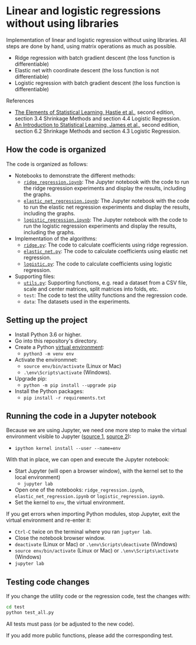 # Linear and logistic regressions without using libraries

Implementation of linear and logistic regression without using libraries. All steps are done by hand, using matrix operations as much as possible.

- Ridge regression with batch gradient descent (the loss function is differentiable)
- Elastic net with coordinate descent (the loss function is not differentiable)
- Logistic regression with batch gradient descent (the loss function is differentiable)

References

- [The Elements of Statistical Learning, Hastie et al.](https://web.stanford.edu/~hastie/ISLRv2_website.pdf), second edition, section 3.4 Shrinkage Methods and section 4.4 Logistic Regression.
- [An Introduction to Statistical Learning, James et al.](https://web.stanford.edu/~hastie/ISLRv2_website.pdf), second edition, section 6.2 Shrinkage Methods and section 4.3 Logistic Regression.

## How the code is organized

The code is organized as follows:

- Notebooks to demonstrate the different methods:
  - [`ridge_regression.ipynb`](./ridge_regression.ipynb): The Jupyter notebook with the code to run the ridge regression experiments and display the results, including the graphs.
  - [`elastic_net_regression.ipynb`](./elastic_net_regression.ipynb): The Jupyter notebook with the code to run the elastic net regression experiments and display the results, including the graphs.
  - [`logistic_regression.ipynb`](./logistic_regression.ipynb): The Jupyter notebook with the code to run the logistic regression experiments and display the results, including the graphs.
- Implementation of the algorithms:
  - [`ridge.py`](./ridge.py): The code to calculate coefficients using ridge regression.
  - [`elastic_net.py`](./elastic_net.py): The code to calculate coefficients using elastic net regression.
  - [`logistic.py`](./logistic.py): The code to calculate coefficients using logistic regression.
- Supporting files:
  - [`utils.py`](./utils.py): Supporting functions, e.g. read a dataset from a CSV file, scale and center matrices, split matrices into folds, etc.
  - `test`: The code to test the utility functions and the regression code.
  - `data`: The datasets used in the experiments.

## Setting up the project

- Install Python 3.6 or higher.
- Go into this repository's directory.
- Create a Python [virtual environment](https://packaging.python.org/guides/installing-using-pip-and-virtual-environments/#creating-a-virtual-environment):
  - `python3 -m venv env`
- Activate the environmnet:
  - `source env/bin/activate` (Linux or Mac)
  - `.\env\Scripts\activate` (Windows).
- Upgrade pip:
  - `python -m pip install --upgrade pip`
- Install the Python packages:
  - `pip install -r requirements.txt`

## Running the code in a Jupyter notebook

Because we are using Jupyter, we need one more step to make the virtual environment visible to Jupyter ([source 1](https://stackoverflow.com/a/49309403), [source 2](https://ripon-banik.medium.com/jupyter-notebook-is-unable-to-find-module-in-virtual-environment-fa0725c3f8fd)):

- `ipython kernel install --user --name=env`

With that in place, we can open and execute the Jupyter notebook:

- Start Jupyter (will open a browser window), with the kernel set to the local environment)
  - `jupyter lab`
- Open one of the notebooks: `ridge_regression.ipynb`, `elastic_net_regression.ipynb` or `logistic_regression.ipynb`.
- Set the kernel to `env`, the virtual environment.

If you get errors when importing Python modules, stop Jupyter, exit the virtual environment and re-enter it:

- `Ctrl-C` twice on the terminal where you ran `juptyer lab`.
- Close the notebook browser window.
- `deactivate` (Linux or Mac) or `.\env\Scripts\deactivate` (Windows)
- `source env/bin/activate` (Linux or Mac) or `.\env\Scripts\activate` (Windows)
- `jupyter lab`

## Testing code changes

If you change the utility code or the regression code, test the changes with:

```bash
cd test
python test_all.py
```

All tests must pass (or be adjusted to the new code).

If you add more public functions, please add the corresponding test.
